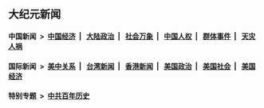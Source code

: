 ## 大纪元新闻

#### 中国新闻 &nbsp;>&nbsp; [中国经济](indexes/ncid283/README.md?02250445) &nbsp;| &nbsp; [大陆政治](indexes/ncid277/README.md?02250445) &nbsp;| &nbsp; [社会万象](indexes/ncid282/README.md?02250445) &nbsp;| &nbsp; [中国人权](indexes/ncid278/README.md?02250445) &nbsp;| &nbsp; [群体事件](indexes/ncid279/README.md?02250445) &nbsp;| &nbsp; [天灾人祸](indexes/ncid280/README.md?02250445)

#### 国际新闻 &nbsp;>&nbsp; [美中关系](indexes/nf1412576/README.md?02250445) &nbsp;| &nbsp; [台湾新闻](indexes/ncid1349361/README.md?02250445) &nbsp;| &nbsp; [香港新闻](indexes/ncid1349362/README.md?02250445) &nbsp;| &nbsp; [美国政治](indexes/ncid1078159/README.md?02250445) &nbsp;| &nbsp; [美国社会](indexes/ncid1078160/README.md?02250445) &nbsp;| &nbsp; [美国经济](indexes/ncid1078158/README.md?02250445)

#### 特别专题 &nbsp;>&nbsp; [中共百年历史](https://github.com/epoch-news/epoch-special/blob/master/README.md?02250445)  
